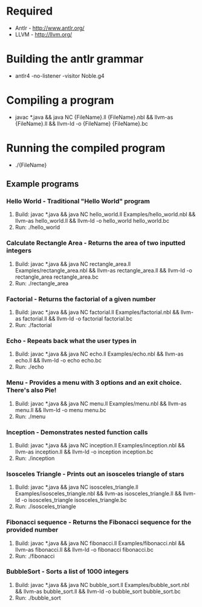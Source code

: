 # Required

* Antlr - <http://www.antlr.org/>
* LLVM - <http://llvm.org/>

# Building the antlr grammar

* antlr4 -no-listener -visitor Noble.g4

# Compiling a program

* javac *.java && java NC {FileName}.ll {FileName}.nbl && llvm-as {FileName}.ll && llvm-ld -o {FileName} {FileName}.bc

# Running the compiled program

* ./{FileName}

## Example programs

### Hello World - Traditional "Hello World" program
 1. Build:    javac *.java && java NC hello_world.ll Examples/hello_world.nbl && llvm-as hello_world.ll && llvm-ld -o hello_world hello_world.bc
 2. Run:	./hello_world

### Calculate Rectangle Area - Returns the area of two inputted integers
 1. Build:	javac *.java && java NC rectangle_area.ll Examples/rectangle_area.nbl && llvm-as rectangle_area.ll && llvm-ld -o rectangle_area rectangle_area.bc
 2. Run:	./rectangle_area

### Factorial - Returns the factorial of a given number
 1. Build:	javac *.java && java NC factorial.ll Examples/factorial.nbl && llvm-as factorial.ll && llvm-ld -o factorial factorial.bc
 2. Run:	./factorial

### Echo - Repeats back what the user types in
 1. Build:	javac *.java && java NC echo.ll Examples/echo.nbl && llvm-as echo.ll && llvm-ld -o echo echo.bc
 2. Run:	./echo

### Menu - Provides a menu with 3 options and an exit choice. There's also Pie!
 1. Build:	javac *.java && java NC menu.ll Examples/menu.nbl && llvm-as menu.ll && llvm-ld -o menu menu.bc
 2. Run:	./menu

### Inception - Demonstrates nested function calls
 1. Build:	javac *.java && java NC inception.ll Examples/inception.nbl && llvm-as inception.ll && llvm-ld -o inception inception.bc
 2. Run:	./inception

### Isosceles Triangle - Prints out an isosceles triangle of stars
 1. Build:	javac *.java && java NC isosceles_triangle.ll Examples/isosceles_triangle.nbl && llvm-as isosceles_triangle.ll && llvm-ld -o isosceles_triangle isosceles_triangle.bc
 2. Run:	./isosceles_triangle

### Fibonacci sequence - Returns the Fibonacci sequence for the provided number
 1. Build:	javac *.java && java NC fibonacci.ll Examples/fibonacci.nbl && llvm-as fibonacci.ll && llvm-ld -o fibonacci fibonacci.bc
 2. Run:	./fibonacci

### BubbleSort - Sorts a list of 1000 integers
 1. Build:	javac *.java && java NC bubble_sort.ll Examples/bubble_sort.nbl && llvm-as bubble_sort.ll && llvm-ld -o bubble_sort bubble_sort.bc
 2. Run:	./bubble_sort


